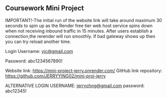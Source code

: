 ##  Coursework Mini Project ##
IMPORTANT!-The initial run of the website link will take around maximum 30 seconds to spin up as the Render free tier web host service spins down when not receiving inbound traffic in 15 minutes. After users establish a connection,the rerender will run smoothly. If bad gateway shows up then you can try reload another time.

Login Username: yjc@gmail.com

Password: abc1234567890!

Website link: https://mini-project-jerry.onrender.com/
GitHub link repository: https://github.com/JERRYYING02/mini-proj-jerry 

ALTERNATIVE LOGIN USERNAME: jerrychng@gmail.com
password: abc12345!
